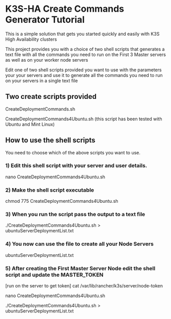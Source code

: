 # K3S-HA Create Commands Generator Tutorial
This is a simple solution that gets you started quickly and easily with K3S High Availability clusters

This project provides you with a choice of two shell scripts that generates a text file with all the commands you need to run on the First 3 Master servers as well as on your worker node servers

Edit one of two shell scripts provided you want to use with the parameters your your servers and use it to generate all the commands you need to run on your servers in a single text file


## Two create scripts provided

CreateDeploymentCommands.sh

CreateDeploymentCommands4Ubuntu.sh (this script has been tested with Ubuntu and Mint Linux)


## How to use the shell scripts
You need to choose which of the above scripts you want to use. 

### 1) Edit this shell script with your server and user details.
nano CreateDeploymentCommands4Ubuntu.sh

### 2) Make the shell script executable
chmod 775 CreateDeploymentCommands4Ubuntu.sh

### 3) When you run the script pass the output to a text file
./CreateDeploymentCommands4Ubuntu.sh > ubuntuServerDeploymentList.txt

### 4) You now can use the file to create all your Node Servers
ubuntuServerDeploymentList.txt

### 5) After creating the First Master Server Node edit the shell script and update the MASTER_TOKEN  
[run on the server to get token] cat /var/lib/rancher/k3s/server/node-token

nano CreateDeploymentCommands4Ubuntu.sh

./CreateDeploymentCommands4Ubuntu.sh > ubuntuServerDeploymentList.txt

